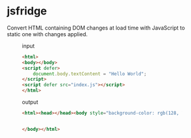 # jsfridge

Convert HTML containing DOM changes at load time with JavaScript to static one with changes applied.

<figure>
<figcaption>input</figcaption>

```html
<html>
<body></body>
<script defer>
    document.body.textContent = "Hello World";
</script>
<script defer src="index.js"></script>
</html>
```

</figure>

<figure>
<figcaption>output</figcaption>

```html
<html><head></head><body style="background-color: rgb(128, 128, 128);">Hello World


</body></html>
```

</figure>

